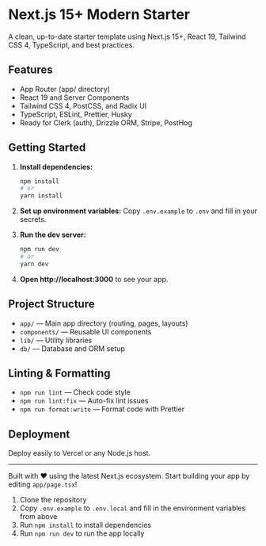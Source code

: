# Next.js 15+ Modern Starter

A clean, up-to-date starter template using Next.js 15+, React 19, Tailwind CSS 4, TypeScript, and best practices.

## Features
- App Router (app/ directory)
- React 19 and Server Components
- Tailwind CSS 4, PostCSS, and Radix UI
- TypeScript, ESLint, Prettier, Husky
- Ready for Clerk (auth), Drizzle ORM, Stripe, PostHog

## Getting Started

1. **Install dependencies:**
   ```bash
   npm install
   # or
   yarn install
   ```
2. **Set up environment variables:**
   Copy `.env.example` to `.env` and fill in your secrets.

3. **Run the dev server:**
   ```bash
   npm run dev
   # or
   yarn dev
   ```

4. **Open http://localhost:3000** to see your app.

## Project Structure
- `app/` — Main app directory (routing, pages, layouts)
- `components/` — Reusable UI components
- `lib/` — Utility libraries
- `db/` — Database and ORM setup

## Linting & Formatting
- `npm run lint` — Check code style
- `npm run lint:fix` — Auto-fix lint issues
- `npm run format:write` — Format code with Prettier

## Deployment
Deploy easily to Vercel or any Node.js host.

---

Built with ❤️ using the latest Next.js ecosystem. Start building your app by editing `app/page.tsx`!

1. Clone the repository
2. Copy `.env.example` to `.env.local` and fill in the environment variables from above
3. Run `npm install` to install dependencies
4. Run `npm run dev` to run the app locally
